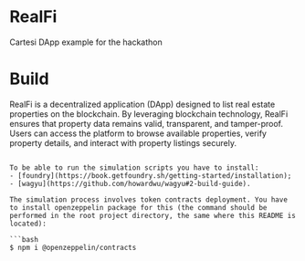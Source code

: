 # RealFi
Cartesi DApp example for the hackathon

# Build

RealFi is a decentralized application (DApp) designed to list real estate properties on the blockchain. By leveraging blockchain technology, RealFi ensures that property data remains valid, transparent, and tamper-proof. Users can access the platform to browse available properties, verify property details, and interact with property listings securely.
```

To be able to run the simulation scripts you have to install:
- [foundry](https://book.getfoundry.sh/getting-started/installation);
- [wagyu](https://github.com/howardwu/wagyu#2-build-guide).

The simulation process involves token contracts deployment. You have to install openzeppelin package for this (the command should be performed in the root project directory, the same where this README is located):

```bash
$ npm i @openzeppelin/contracts
```

